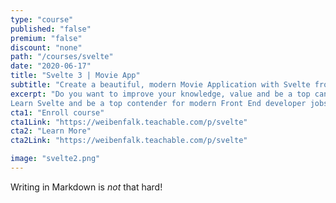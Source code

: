 ```yaml
---
type: "course"
published: "false"
premium: "false"
discount: "none"
path: "/courses/svelte"
date: "2020-06-17"
title: "Svelte 3 | Movie App"
subtitle: "Create a beautiful, modern Movie Application with Svelte from scratch"
excerpt: "Do you want to improve your knowledge, value and be a top candidate in recruitment processes?
Learn Svelte and be a top contender for modern Front End developer jobs!"
cta1: "Enroll course"
cta1Link: "https://weibenfalk.teachable.com/p/svelte"
cta2: "Learn More"
cta2Link: "https://weibenfalk.teachable.com/p/svelte"

image: "svelte2.png"
---
```

Writing in Markdown is _not_ that hard!

